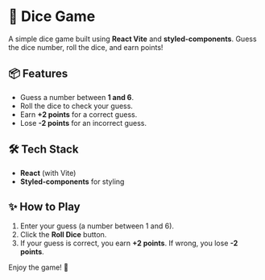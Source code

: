# 🎲 Dice Game

A simple dice game built using **React Vite** and **styled-components**. Guess the dice number, roll the dice, and earn points!

## 📦 Features
- Guess a number between **1 and 6**.
- Roll the dice to check your guess.
- Earn **+2 points** for a correct guess.
- Lose **-2 points** for an incorrect guess.

## 🛠️ Tech Stack
- **React** (with Vite)
- **Styled-components** for styling

## ✨ How to Play
1. Enter your guess (a number between 1 and 6).
2. Click the **Roll Dice** button.
3. If your guess is correct, you earn **+2 points**. If wrong, you lose **-2 points**.

Enjoy the game! 🎉
